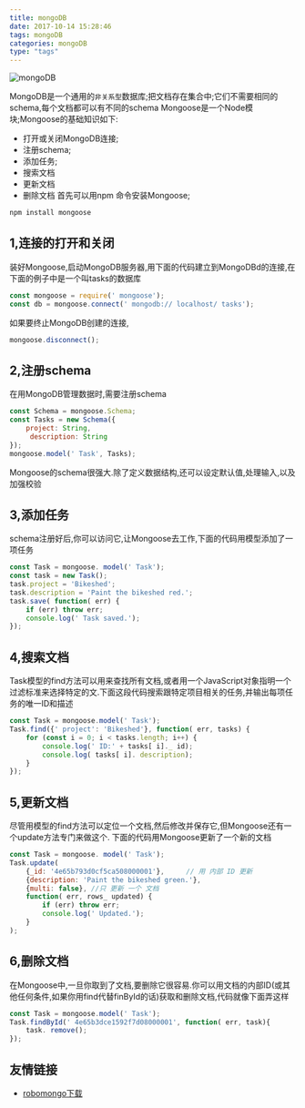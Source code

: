 ```yaml
---
title: mongoDB
date: 2017-10-14 15:28:46
tags: mongoDB
categories: mongoDB
type: "tags"
---
```

![mongoDB](https://cdn.wangyaxing.cn/mongodb.jpg)
<!--more-->
MongoDB是一个通用的`非关系型`数据库;把文档存在集合中;它们不需要相同的schema,每个文档都可以有不同的schema
Mongoose是一个Node模块;Mongoose的基础知识如下:
- 打开或关闭MongoDB连接;
- 注册schema;
- 添加任务;
- 搜索文档
- 更新文档
- 删除文档
首先可以用npm 命令安装Mongoose;

```bash
npm install mongoose
```
## 1,连接的打开和关闭
装好Mongoose,启动MongoDB服务器,用下面的代码建立到MongoDBd的连接,在下面的例子中是一个叫tasks的数据库
```js
const mongoose = require(' mongoose');
const db = mongoose.connect(' mongodb:// localhost/ tasks');

```
如果要终止MongoDB创建的连接,
```js
mongoose.disconnect();
```
## 2,注册schema
在用MongoDB管理数据时,需要注册schema
```js
const Schema = mongoose.Schema;
const Tasks = new Schema({ 
    project: String,
     description: String 
});
mongoose.model(' Task', Tasks);

```
Mongoose的schema很强大.除了定义数据结构,还可以设定默认值,处理输入,以及加强校验
## 3,添加任务
schema注册好后,你可以访问它,让Mongoose去工作,下面的代码用模型添加了一项任务
```js
const Task = mongoose. model(' Task');
const task = new Task();
task.project = 'Bikeshed';
task.description = 'Paint the bikeshed red.';
task.save( function( err) {
    if (err) throw err;
    console.log(' Task saved.');
});

```
## 4,搜索文档
Task模型的find方法可以用来查找所有文档,或者用一个JavaScript对象指明一个过滤标准来选择特定的文.下面这段代码搜索跟特定项目相关的任务,并输出每项任务的唯一ID和描述
```js
const Task = mongoose.model(' Task');
Task.find({' project': 'Bikeshed'}, function( err, tasks) { 
    for (const i = 0; i < tasks.length; i++) { 
        console.log(' ID:' + tasks[ i]._ id);
        console.log( tasks[ i]. description);
    }
});

```
## 5,更新文档
尽管用模型的find方法可以定位一个文档,然后修改并保存它,但Mongoose还有一个update方法专门来做这个.
下面的代码用Mongoose更新了一个新的文档

```js
const Task = mongoose. model(' Task');
Task.update(
    {_id: '4e65b793d0cf5ca508000001'}, 　 　// 用 内部 ID 更新
    {description: 'Paint the bikeshed green.'},
    {multi: false}, //只 更新 一个 文档
    function( err, rows_ updated) { 
        if (err) throw err;
        console.log(' Updated.');
    }
);

```
## 6,删除文档
在Mongoose中,一旦你取到了文档,要删除它很容易.你可以用文档的内部ID(或其他任何条件,如果你用find代替finById的话)获取和删除文档,代码就像下面弄这样
```js
const Task = mongoose.model(' Task');
Task.findById(' 4e65b3dce1592f7d08000001', function( err, task){
    task. remove();
});

```
## 友情链接
- [robomongo下载](https://robomongo.org/download)
